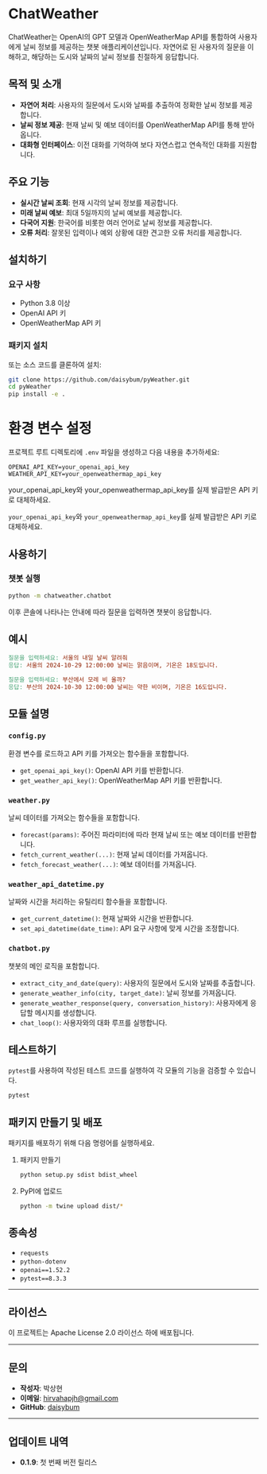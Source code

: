 # ChatWeather

ChatWeather는 OpenAI의 GPT 모델과 OpenWeatherMap API를 통합하여 사용자에게 날씨 정보를 제공하는 챗봇 애플리케이션입니다. 자연어로 된 사용자의 질문을 이해하고, 해당하는 도시와 날짜의 날씨 정보를 친절하게 응답합니다.

## 목적 및 소개

- **자연어 처리**: 사용자의 질문에서 도시와 날짜를 추출하여 정확한 날씨 정보를 제공합니다.
- **날씨 정보 제공**: 현재 날씨 및 예보 데이터를 OpenWeatherMap API를 통해 받아옵니다.
- **대화형 인터페이스**: 이전 대화를 기억하여 보다 자연스럽고 연속적인 대화를 지원합니다.

## 주요 기능

- **실시간 날씨 조회**: 현재 시각의 날씨 정보를 제공합니다.
- **미래 날씨 예보**: 최대 5일까지의 날씨 예보를 제공합니다.
- **다국어 지원**: 한국어를 비롯한 여러 언어로 날씨 정보를 제공합니다.
- **오류 처리**: 잘못된 입력이나 예외 상황에 대한 견고한 오류 처리를 제공합니다.

## 설치하기

### 요구 사항

- Python 3.8 이상
- OpenAI API 키
- OpenWeatherMap API 키

### 패키지 설치

또는 소스 코드를 클론하여 설치:

```bash
git clone https://github.com/daisybum/pyWeather.git
cd pyWeather
pip install -e .
```

# 환경 변수 설정

프로젝트 루트 디렉토리에 `.env` 파일을 생성하고 다음 내용을 추가하세요:

```env
OPENAI_API_KEY=your_openai_api_key
WEATHER_API_KEY=your_openweathermap_api_key
```

your_openai_api_key와 your_openweathermap_api_key를 실제 발급받은 API 키로 대체하세요.


`your_openai_api_key`와 `your_openweathermap_api_key`를 실제 발급받은 API 키로 대체하세요.

## 사용하기

### 챗봇 실행

```bash
python -m chatweather.chatbot
```

이후 콘솔에 나타나는 안내에 따라 질문을 입력하면 챗봇이 응답합니다.

## 예시

```makefile
질문을 입력하세요: 서울의 내일 날씨 알려줘
응답: 서울의 2024-10-29 12:00:00 날씨는 맑음이며, 기온은 18도입니다.

질문을 입력하세요: 부산에서 모레 비 올까?
응답: 부산의 2024-10-30 12:00:00 날씨는 약한 비이며, 기온은 16도입니다.
```

## 모듈 설명

### `config.py`

환경 변수를 로드하고 API 키를 가져오는 함수들을 포함합니다.

- `get_openai_api_key()`: OpenAI API 키를 반환합니다.
- `get_weather_api_key()`: OpenWeatherMap API 키를 반환합니다.

### `weather.py`

날씨 데이터를 가져오는 함수들을 포함합니다.

- `forecast(params)`: 주어진 파라미터에 따라 현재 날씨 또는 예보 데이터를 반환합니다.
- `fetch_current_weather(...)`: 현재 날씨 데이터를 가져옵니다.
- `fetch_forecast_weather(...)`: 예보 데이터를 가져옵니다.

### `weather_api_datetime.py`

날짜와 시간을 처리하는 유틸리티 함수들을 포함합니다.

- `get_current_datetime()`: 현재 날짜와 시간을 반환합니다.
- `set_api_datetime(date_time)`: API 요구 사항에 맞게 시간을 조정합니다.

### `chatbot.py`

챗봇의 메인 로직을 포함합니다.

- `extract_city_and_date(query)`: 사용자의 질문에서 도시와 날짜를 추출합니다.
- `generate_weather_info(city, target_date)`: 날씨 정보를 가져옵니다.
- `generate_weather_response(query, conversation_history)`: 사용자에게 응답할 메시지를 생성합니다.
- `chat_loop()`: 사용자와의 대화 루프를 실행합니다.

## 테스트하기

`pytest`를 사용하여 작성된 테스트 코드를 실행하여 각 모듈의 기능을 검증할 수 있습니다.

```bash
pytest
```

## 패키지 만들기 및 배포

패키지를 배포하기 위해 다음 명령어를 실행하세요.

1. 패키지 만들기

   ```bash
   python setup.py sdist bdist_wheel
    ```
2. PyPI에 업로드

   ```bash
   python -m twine upload dist/*
   ```


## 종속성

- `requests`
- `python-dotenv`
- `openai==1.52.2`
- `pytest==8.3.3`

---

## 라이선스

이 프로젝트는 Apache License 2.0 라이선스 하에 배포됩니다.

---

## 문의

- **작성자**: 박상현
- **이메일**: hirvahapjh@gmail.com
- **GitHub**: [daisybum](https://github.com/daisybum)

---

## 업데이트 내역

- **0.1.9**: 첫 번째 버전 릴리스
